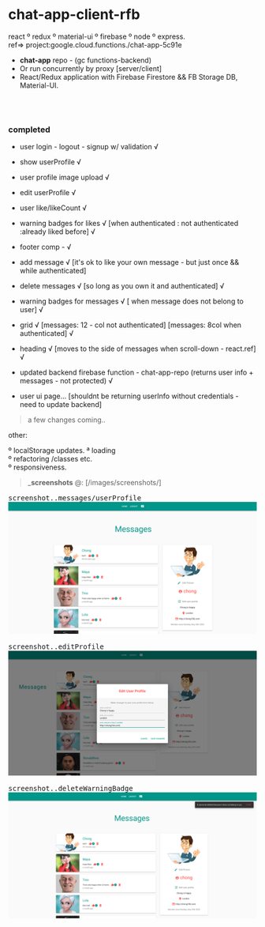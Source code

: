 # chat-app-client-rfb
react º redux º material-ui º firebase º node º express.            
ref=> project:google.cloud.functions./chat-app-5c91e


- __chat-app__ repo - (gc functions-backend)
- Or run concurrently by proxy [server/client]
- React/Redux application with Firebase Firestore && FB Storage DB, Material-UI.



<br /><br />

### completed
- user login - logout - signup w/ validation √
- show userProfile √
- user profile image upload √ 
- edit userProfile √
- user like/likeCount √
- warning badges for likes √ [when authenticated : not authenticated :already liked before] √
- footer comp - √
- add message √ [it's ok to like your own message - but just once && while authenticated]
- delete messages √ [so long as you own it and authenticated] √
- warning badges for messages √ [ when message does not belong to user] √
- grid √ [messages: 12 - col not authenticated] [messages: 8col when authenticated] √
- heading √ [moves to the side of messages when scroll-down - react.ref] √
- updated backend firebase function - chat-app-repo (returns user info + messages - not protected) √

- user ui page...
	[shouldnt be returning userInfo without credentials - need to update backend]

> a few changes coming..        

      
other:             

º localStorage updates. 
ª loading   
º refactoring /classes etc.     
º responsiveness.     


> ___screenshots__ @: [/images/screenshots/]

<kbd>screenshot..messages/userProfile</kbd><br/>
![](src/images/screenshots/gridcol8col4.png)<br/>

<kbd>screenshot..editProfile</kbd><br/>
![](src/images/screenshots/editProfile.png)<br/>

<kbd>screenshot..deleteWarningBadge</kbd><br/>
![](src/images/screenshots/cannotDeleteMessage.png)<br/>




